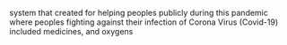 
system that created for helping peoples publicly during this pandemic where peoples fighting against their infection of Corona Virus (Covid-19) included medicines, and oxygens